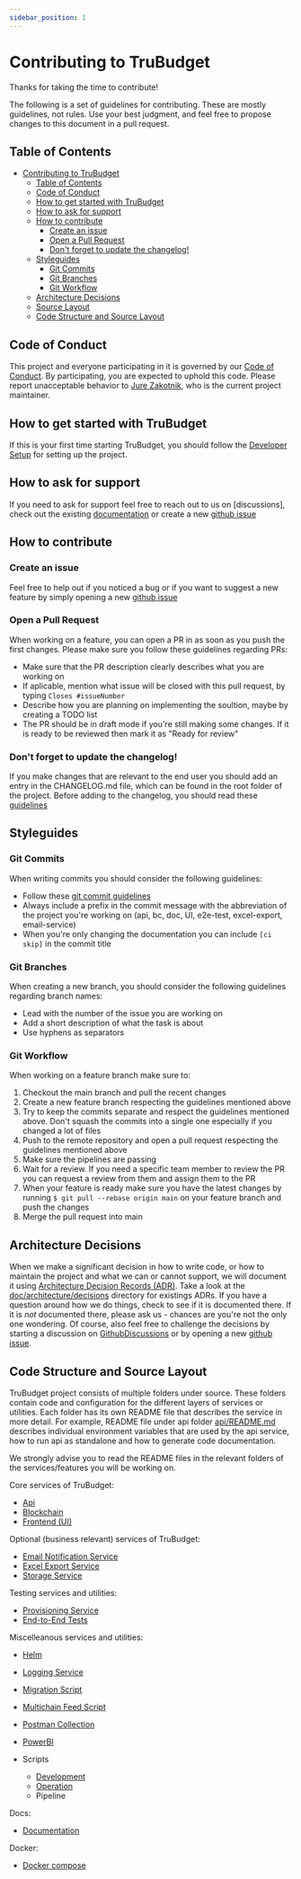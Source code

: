 ```yaml
---
sidebar_position: 1
---
```


# Contributing to TruBudget

Thanks for taking the time to contribute!

The following is a set of guidelines for contributing. These are mostly
guidelines, not rules. Use your best judgment, and feel free to propose changes
to this document in a pull request.

## Table of Contents

- [Contributing to TruBudget](#contributing-to-trubudget)
  - [Table of Contents](#table-of-contents)
  - [Code of Conduct](#code-of-conduct)
  - [How to get started with TruBudget](#how-to-get-started-with-trubudget)
  - [How to ask for support](#how-to-ask-for-support)
  - [How to contribute](#how-to-contribute)
    - [Create an issue](#create-an-issue)
    - [Open a Pull Request](#open-a-pull-request)
    - [Don't forget to update the changelog!](#dont-forget-to-update-the-changelog)
  - [Styleguides](#styleguides)
    - [Git Commits](#git-commits)
    - [Git Branches](#git-branches)
    - [Git Workflow](#git-workflow)
  - [Architecture Decisions](#architecture-decisions)
  - [Source Layout](#source-layout)
  - [Code Structure and Source Layout](#code-structure-and-source-layout)

## Code of Conduct

This project and everyone participating in it is governed by our [Code of Conduct]. By
participating, you are expected to uphold this code. Please report unacceptable
behavior to [Jure Zakotnik], who is the current project maintainer.

## How to get started with TruBudget

If this is your first time starting TruBudget, you should follow the [Developer Setup] for setting up the project.

## How to ask for support

If you need to ask for support feel free to reach out to us on
[discussions], check out the existing [documentation] or create a new [github issue]

## How to contribute

### Create an issue

Feel free to help out if you noticed a bug or if you want to suggest a new feature by simply opening a new [github issue]

### Open a Pull Request

When working on a feature, you can open a PR in as soon as you push the first changes. Please make sure you follow these guidelines regarding PRs:

- Make sure that the PR description clearly describes what you are working on
- If aplicable, mention what issue will be closed with this pull request, by typing `Closes #issueNumber`
- Describe how you are planning on implementing the soultion, maybe by creating a TODO list
- The PR should be in draft mode if you're still making some changes. If it is ready to be reviewed then mark it as "Ready for review"

### Don't forget to update the changelog!

If you make changes that are relevant to the end user you should add an entry in the CHANGELOG.md file, which can be found in the root folder of the project. Before adding to the changelog, you should read these [guidelines]

## Styleguides

### Git Commits

When writing commits you should consider the following guidelines:

- Follow these [git commit guidelines]
- Always include a prefix in the commit message with the abbreviation of the project you're working on (api, bc, doc, UI, e2e-test, excel-export, email-service)
- When you're only changing the documentation you can include `[ci skip]` in the commit title

### Git Branches

When creating a new branch, you should consider the following guidelines regarding branch names:

- Lead with the number of the issue you are working on
- Add a short description of what the task is about
- Use hyphens as separators

### Git Workflow

When working on a feature branch make sure to:

1. Checkout the main branch and pull the recent changes
2. Create a new feature branch respecting the guidelines mentioned above
3. Try to keep the commits separate and respect the guidelines mentioned above. Don't squash the commits into a single one especially if you changed a lot of files
4. Push to the remote repository and open a pull request respecting the guidelines mentioned above
5. Make sure the pipelines are passing
6. Wait for a review. If you need a specific team member to review the PR you can request a review from them and assign them to the PR
7. When your feature is ready make sure you have the latest changes by running `$ git pull --rebase origin main` on your feature branch and push the changes
8. Merge the pull request into main

## Architecture Decisions

When we make a significant decision in how to write code, or how to maintain the
project and what we can or cannot support, we will document it using [Architecture
Decision Records (ADR)]. Take a look at the [doc/architecture/decisions] directory for
existings ADRs. If you have a question around how we do things, check to see if it is
documented there. If it is _not_ documented there, please ask us - chances are you're
not the only one wondering. Of course, also feel free to challenge the decisions by
starting a discussion on [GithubDiscussions] or by opening a new [github issue].

## Code Structure and Source Layout

TruBudget project consists of multiple folders under source. These folders contain code and configuration for the different layers of services or utilities. Each folder has its own README file that describes the service in more detail. For example, README file under api folder [api/README.md](https://github.com/openkfw/TruBudget/blob/main/api/README.md) describes individual environment variables that are used by the api service, how to run api as standalone and how to generate code documentation. 

We strongly advise you to read the README files in the relevant folders of the services/features you will be working on. 

Core services of TruBudget:


- [Api](https://github.com/openkfw/TruBudget/blob/main/api/README.md)
- [Blockchain](https://github.com/openkfw/TruBudget/blob/main/blockchain/README.md)
- [Frontend (UI)](https://github.com/openkfw/TruBudget/blob/main/frontend/README.md) 

Optional (business relevant) services of TruBudget:

- [Email Notification Service](https://github.com/openkfw/TruBudget/blob/main/email-notification-service/README.md)
- [Excel Export Service](https://github.com/openkfw/TruBudget/blob/main/excel-export-service/README.md)
- [Storage Service](https://github.com/openkfw/TruBudget/blob/main/storage-service/README.md)

Testing services and utilities:

- [Provisioning Service](https://github.com/openkfw/TruBudget/blob/main/provisioning/README.md)
- [End-to-End Tests](https://github.com/openkfw/TruBudget/blob/main/e2e-test/README.md)

Miscelleanous services and utilities:

- [Helm](https://github.com/openkfw/TruBudget/blob/main/helm/README.md)
- [Logging Service](https://github.com/openkfw/TruBudget/blob/main/logging-service/README.md)
- [Migration Script](https://github.com/openkfw/TruBudget/blob/main/migration/README.md)
- [Multichain Feed Script](https://github.com/openkfw/TruBudget/blob/main/multichain-feed/README.md)
- [Postman Collection](https://github.com/openkfw/TruBudget/blob/main/postman/README.md)
- [PowerBI](https://github.com/openkfw/TruBudget/blob/main/PowerBI/ReadMe.md)

- Scripts
  - [Development](https://github.com/openkfw/TruBudget/blob/main/scripts/development/README.md)
  - [Operation](https://github.com/openkfw/TruBudget/blob/main/scripts/operation/README.md)
  - Pipeline

Docs: 

- [Documentation](https://github.com/openkfw/TruBudget/blob/main/docs/README.md)

Docker:
- [Docker compose](https://github.com/openkfw/TruBudget/blob/main/docker-compose/README.md)

[github issue]: https://github.com/openkfw/TruBudget/issues
[code of conduct]: https://github.com/openkfw/TruBudget/blob/main/CODE_OF_CONDUCT.md
[jure zakotnik]: https://github.com/jzakotnik
[githubdiscussions]: https://github.com/openkfw/TruBudget/discussions
[architecture decision records (adr)]: http://thinkrelevance.com/blog/2011/11/15/documenting-architecture-decisions
[doc/architecture/decisions]: ./architecture/intro.md
[developer setup]: ./developer-setup.md#developer-setup/
[guidelines]: https://keepachangelog.com/en/1.0.0/
[git commit guidelines]: https://chris.beams.io/posts/git-commit/
[open a pull request]: https://github.com/openkfw/TruBudget/pulls
[documentation]: https://github.com/openkfw/TruBudget/tree/main/docs
